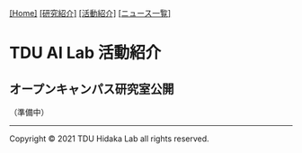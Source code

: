 [1]: /
[2]: /research/
[3]: /activity/
[4]: /news/
[[Home]][1] [[研究紹介]][2] [[活動紹介]][3] [[ニュース一覧]][4]

# TDU AI Lab 活動紹介

## オープンキャンパス研究室公開

（準備中）


---
Copyright &copy; 2021 TDU Hidaka Lab all rights reserved. 
